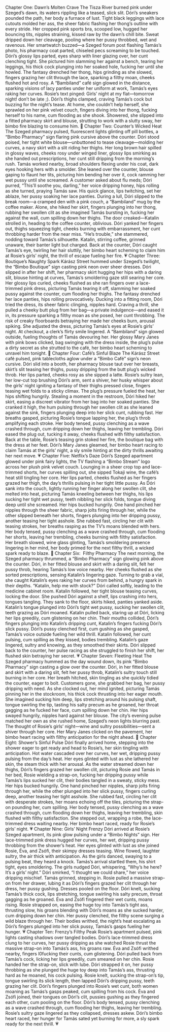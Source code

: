Chapter One: Dawn’s Molten Crave The Tisza River burned pink under Szeged’s dawn, its waters rippling like a teased, slick slit. Dóri’s sneakers pounded the path, her body a furnace of lust. Tight black leggings with lace cutouts molded her ass, the sheer fabric flashing her thong’s outline with every stride. Her cropped pink sports bra, scooped low, hugged her bouncing tits, nipples straining, kissed raw by the dawn’s chill bite. Sweat dripped down her cleavage, pooling where her pussy throbbed, wet and ravenous. Her smartwatch buzzed—a Szeged forum post flashing Tamás’s photo, his pharmacy coat parted, chiseled pecs screaming to be touched. Dóri’s glossy lips parted, eyes sharp with liner glazing over, her cunt clenching tight. She pictured him slamming her against a bench, tearing her leggings, his thick cock plunging into her soaked hole, fucking her until she howled. The fantasy drenched her thong, hips grinding as she slowed, fingers grazing her clit through the lace, sparking a filthy moan, cheeks flushed hot and rosy. A “Bambiland” café sign glowed in the distance, sparking visions of lacy panties under her uniform at work, Tamás’s eyes raking her curves. Rosie’s text pinged: Girls’ night at my flat—tomorrow night! don’t be late ;). Dóri’s thighs clamped, craving Tamás’s cock but buzzing for the night’s tease. At home, she couldn’t help herself, she sprawled on her pink velvet couch, fingers diving into her thong, fucking herself to his name, cum flooding as she shook. Showered, she slipped into a fitted pharmacy skirt and blouse, strutting to work with a slutty sway, her bimbo fire blazing to consume him. 🌹
Chapter Two: Counter’s Wicked Heat The Szeged pharmacy pulsed, fluorescent lights glinting off pill bottles, a “Bimbo Pharmacy” sign flaring pink cursive above the counter. Dóri stood poised, her tight white blouse—unbuttoned to tease cleavage—molding her curves, a navy skirt with a slit riding her thighs. Her long brown hair spilled in glossy waves, cheeks rosy under winged liner, glossy lips smirking as she handed out prescriptions, her cunt still dripping from the morning’s rush. Tamás worked nearby, broad shoulders flexing under his coat, dark eyes hooking hers with a smolder. She leaned over the counter, blouse gaping to flaunt her tits, picturing him bending her over it, cock ramming her wet pussy until she screamed. A customer asked about flu meds; Dóri purred, “This’ll soothe you, darling,” her voice dripping honey, hips rolling as she turned, praying Tamás saw. His quick glance, lips twitching, set her ablaze, her pussy soaking her lace panties. During a lull, Dóri slipped to the break room—a cramped den with a pink couch, a “Bambiland” mug by the coffee maker. Alone, she hiked her skirt, fingers plunging into her thong, rubbing her swollen clit as she imagined Tamás bursting in, fucking her against the wall, cum spilling down her thighs. The door creaked—Katalin strolled in, heading to the coffee counter, oblivious. Dóri yanked her fingers out, thighs squeezing tight, cheeks burning with embarrassment, her cunt throbbing harder from the near miss. “He’s trouble,” she stammered, nodding toward Tamás’s silhouette. Katalin, stirring coffee, grinned unaware, their banter light but charged. Back at the counter, Dóri caught Tamás’s eye, twirling her hair sluttily, her bimbo heart scheming to claim him at Rosie’s girls’ night, the thrill of escape fueling her fire. 💗 
Chapter Three: Boutique’s Naughty Spark Kárász Street hummed under Szeged’s twilight, the “Bimbo Boutique” sign casting pink neon over sheer dresses. Dóri slipped in after her shift, her pharmacy skirt hugging her hips with a daring slit, blouse hinting at curves, Tamás’s smoldering gaze still searing her core. Her glossy lips curled, cheeks flushed as she ran fingers over a lace-trimmed pink dress, picturing Tamás tearing it off, slamming her soaked pussy against the counter, cum flooding her thighs. The fantasy drenched her lace panties, hips rolling provocatively. Ducking into a fitting room, Dóri tried the dress, its sheer fabric clinging, nipples hard. Craving a thrill, she pulled a cheeky butt plug from her bag—a private indulgence—and eased it in, its pressure sparking a filthy moan as she posed, her cunt throbbing. The risk of creaky floorboards betraying her made her cheeks burn, arousal spiking. She adjusted the dress, picturing Tamás’s eyes at Rosie’s girls’ night. At checkout, a clerk’s flirty smile lingered. A “Bambiland” sign glowed outside, fueling thoughts of Tamás devouring her. Her glossy Mary Janes with pink bows clicked, bag swinging with the dress inside, the plug’s pulse a dirty secret as she strutted to the café, her bimbo heart scheming to unravel him tonight. 🌹
Chapter Four: Café’s Sinful Blaze The Kárász Street café pulsed, pink tablecloths aglow under a “Bimbo Café” sign’s neon cursive. Dóri slid into a booth, her pharmacy blouse taut over her breasts, skirt’s slit teasing her thighs, pussy dripping from the butt plug’s wicked throb. Her lips parted, cheeks rosy as she sipped a latte. Rosie’s sultry lean, her low-cut top brushing Dóri’s arm, sent a shiver, her husky whisper about the girls’ night igniting a fantasy of their thighs pressed close, fingers teasing wet folds to a sticky climax. The plug’s pressure fueled the heat, her hips shifting hungrily. Stealing a moment in the restroom, Dóri hiked her skirt, easing a discreet vibrator from her bag into her soaked panties. She cranked it high, the hum pulsing through her swollen clit as she leaned against the sink, fingers plunging deep into her slick cunt, rubbing fast. Her breaths gasped, picturing Rosie’s tongue lapping her, the plug’s throb amplifying each stroke. Her body tensed, pussy clenching as a wave crashed through, cum dripping down her thighs, leaving her trembling. Dóri eased the plug out, tucking it away, cheeks flushed with filthy satisfaction. Back at the table, Rosie’s teasing grin stoked her fire, the boutique bag with the dress at her feet. Dóri’s Mary Janes gleamed, her bimbo heart racing to claim Tamás at the girls’ night, a sly smile hinting at the dirty thrills awaiting her next move. 💗 Chapter Five: Netflix’s Daze Dóri’s Szeged apartment glowed under pink fairy lights, the TV flashing a “Bimbo Stream” logo across her plush pink velvet couch. Lounging in a sheer crop top and lace-trimmed shorts, her curves spilling out, she sipped Tokaji wine, the café’s heat still tingling her core. Her lips parted, cheeks flushed as her fingers grazed her thigh, the day’s thrills pulsing in her tight little pussy. As Dóri sank into the couch, lightly running her finger along her swollen clit, she melted into heat, picturing Tamás kneeling between her thighs, his lips sucking her tight wet pussy, teeth nibbling her slick folds, tongue diving deep until she screamed. Her hips bucked hungrily. One hand pinched her nipples through the sheer fabric, sharp jolts firing through her, while the other slipped beneath her shorts, fingers plunging into her dripping pussy, another teasing her tight asshole. She rubbed fast, circling her clit with teasing strokes, her breaths rasping as the TV’s moans blended with hers. Her body tensed, pussy clenching as a wave crashed through, cum flooding her shorts, leaving her trembling, cheeks burning with filthy satisfaction. Her breath slowed, wine glass glinting, Tamás’s smoldering presence lingering in her mind, her body primed for the next filthy thrill, a wicked spark ready to blaze. 🌹
Chapter Six:  Filthy Pharmacy The next morning, the Szeged pharmacy thrummed, a “Bimbo Pharmacy” sign glowing pink above the counter. Dóri, in her fitted blouse and skirt with a daring slit, felt her pussy throb, hearing Tamás’s low voice nearby. Her cheeks flushed as she sorted prescriptions, sensing Katalin’s lingering gaze. Turning to grab a vial, she caught Katalin’s eyes raking her curves from behind, a hungry spark in their depths. “Katalin, help me with stock?” Dóri called softly, leading to the medicine cabinet room. Katalin followed, her tight blouse teasing curves, locking the door. She pushed Dóri against a shelf, lips crashing into hers, tongues tangling. They sank to the floor, skirts hiked, panties yanked aside. Katalin’s tongue plunged into Dóri’s tight wet pussy, sucking her swollen clit, teeth grazing as Dóri moaned. Katalin pulled back, staring up at Dóri, licking her lips greedily, cum glistening on her chin. Their mouths collided, Dóri’s fingers plunging into Katalin’s dripping cunt, Katalin’s fingers fucking Dóri’s slick pussy. Dóri’s pussy clenched first, cum gushing as she gasped, Tamás’s voice outside fueling her wild thrill. Katalin followed, her cunt pulsing, cum spilling as they kissed, bodies trembling. Katalin’s gaze lingered, sultry and knowing, as they smoothed their skirts. Dóri slipped back to the counter, her pulse racing as she struggled to finish her shift, her flushed skin betraying her secret. 💗
Chapter Seven: Fleeting Heat The Szeged pharmacy hummed as the day wound down, its pink “Bimbo Pharmacy” sign casting a glow over the counter. Dóri, in her fitted blouse and skirt with a daring slit, felt her pussy throb, Katalin’s sultry touch still burning in her core. Her breath hitched, skin tingling as she quickly tidied the counter, eager to bolt. Customers gone, she grabbed her bag, her pussy dripping with need. As she clocked out, her mind ignited, picturing Tamás pinning her in the stockroom, his thick cock thrusting into her eager mouth. She imagined sucking him deep, lips stretching around his pulsing shaft, tongue swirling the tip, tasting his salty precum as he groaned, her throat gagging as he fucked her face, cum spilling down her chin. Her hips swayed hungrily, nipples hard against her blouse. The city’s evening pulse matched her own as she rushed home, Szeged’s neon lights blurring past. The thought of Rosie’s girls’ night—wine and sultry possibilities—sent a shiver through her core. Her Mary Janes clicked on the pavement, her bimbo heart racing with filthy anticipation for the night ahead. 🌹
Chapter Eight: Shower’s Sinful Pulse Dóri finally arrived home, stepping into the shower eager to get ready and head to Rosie’s, her skin tingling with anticipation. Hot water cascaded over her curves, her wet, dripping pussy pulsing from the day’s heat. Her eyes glinted with lust as she lathered her skin, the steam thick with her arousal. As the water streamed down her thighs, Dóri’s fingers grazed her swollen clit, picturing Rosie and Tamás in her bed, Rosie wielding a strap-on, fucking her dripping pussy while Tamás’s lips sucked her clit, their bodies tangled in a sweaty, sticky mess. Her hips bucked hungrily. One hand pinched her nipples, sharp jolts firing through her, while the other plunged into her slick pussy, fingers curling deep, another teasing her tight asshole. She rubbed fast, circling her clit with desperate strokes, her moans echoing off the tiles, picturing the strap-on pounding her, cum spilling. Her body tensed, pussy clenching as a wave crashed through, cum flooding down her thighs, leaving her trembling, skin flushed with filthy satisfaction. She stepped out, wrapping a robe, the lace-trimmed dress waiting nearby. Her bimbo heart raced, ready for Rosie’s girls’ night. 💗
Chapter Nine: Girls’ Night Frenzy Dóri arrived at Rosie’s Szeged apartment, its pink glow pulsing under a “Bimbo Nights” sign. Her lace-trimmed pink dress hugged her curves, her wet, dripping pussy throbbing from the shower’s heat. Her eyes glinted with lust as she joined Rosie, Éva, and Zsófi, their skimpy dresses teasing. Wine flowed, laughter sultry, the air thick with anticipation. As the girls danced, swaying to a pulsing beat, they heard a knock. Tamás’s arrival startled them, his shirt tight, eyes smoldering. The girls nudged Dóri, whispering, “Why’s he here? It’s a girls’ night.” Dóri smirked, “I thought we could share,” her voice dripping mischief. Tamás grinned, stepping in. Rosie pulled a massive strap-on from her drawer, lubing it as Dóri’s fingers grazed her clit through her dress, her pussy gushing. Dresses pooled on the floor. Dóri knelt, sucking Tamás’s thick cock, lips stretching, tongue swirling his salty precum, throat gagging as he groaned. Éva and Zsófi fingered their wet cunts, moans rising. Rosie strapped on, easing the huge toy into Tamás’s tight ass, thrusting slow, his groans blending with Dóri’s moans as she sucked harder, cum dripping down her chin. Her pussy clenched, the filthy scene surging a wild blaze through her. Their bodies writhed, the night’s heat escalating as Dóri’s fingers plunged into her slick pussy, Tamás’s gasps fueling her hunger. 💗
Chapter Ten: Frenzy’s Filthy Peak Rosie’s apartment pulsed, pink lights casting shadows over tangled bodies. Dóri’s lace-trimmed dress clung to her curves, her pussy dripping as she watched Rosie thrust the massive strap-on into Tamás’s ass, his groans raw. Éva and Zsófi writhed nearby, fingers l0fucking their cunts, cum glistening. Dóri pulled back from Tamás’s cock, licking her lips greedily, cum smeared on her chin. Rosie handed her the strap-on, slick with lube. Dóri strapped it on, her pussy throbbing as she plunged the huge toy deep into Tamás’s ass, thrusting hard as he moaned, his cock pulsing. Rosie knelt, sucking the strap-on’s tip, tongue swirling its slick length, then lapped Dóri’s dripping pussy, teeth grazing her clit. Dóri’s fingers plunged into Rosie’s wet cunt, both women moaning as Tamás’s gasps peaked, cum spilling from his cock. Éva and Zsófi joined, their tongues on Dóri’s clit, pussies gushing as they fingered each other, cum pooling on the floor. Dóri’s body tensed, pussy clenching as a wave crashed through, cum flooding her thighs, leaving her trembling. Rosie’s sultry gaze lingered as they collapsed, dresses askew. Dóri’s bimbo heart raced, her hunger for Tamás sated yet burning for more, a sly spark ready for the next thrill. 💗

